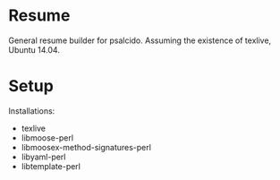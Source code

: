 Resume
======

General resume builder for psalcido.  Assuming the existence of texlive, Ubuntu 14.04.

Setup
=====

Installations:

* texlive
* libmoose-perl
* libmoosex-method-signatures-perl
* libyaml-perl
* libtemplate-perl
